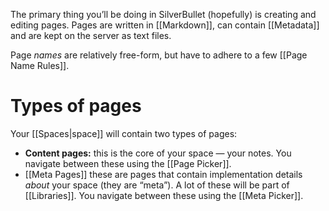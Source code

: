 The primary thing you’ll be doing in SilverBullet (hopefully) is creating and editing pages. Pages are written in [[Markdown]], can contain [[Metadata]] and are kept on the server as text files.

Page _names_ are relatively free-form, but have to adhere to a few [[Page Name Rules]].

# Types of pages
Your [[Spaces|space]] will contain two types of pages:

* **Content pages:** this is the core of your space — your notes. You navigate between these using the [[Page Picker]].
* [[Meta Pages]] these are pages that contain implementation details _about_ your space (they are “meta”). A lot of these will be part of [[Libraries]]. You navigate between these using the [[Meta Picker]].
